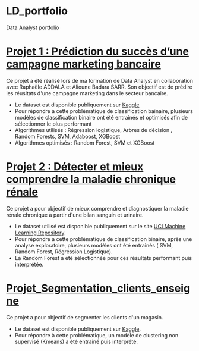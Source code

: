 # LD_portfolio
Data Analyst portfolio

# [Projet 1 : Prédiction du succès d’une campagne marketing bancaire](https://github.com/LeanneDelaunay/Prediction_resultats_campagne_marketing) 

Ce projet a été réalisé lors de ma formation de Data Analyst en collaboration avec Raphaële ADDALA et Alioune Badara SARR.
Son objectif est de prédire les réusltats d'une campagne marketing dans le secteur bancaire.

* Le dataset est disponible publiquement sur [Kaggle](https://www.kaggle.com/janiobachmann/bank-marketing-dataset)
* Pour répondre à cette problématique de classification bainaire, plusieurs modèles de classification binaire ont été entrainés et optimisés afin de sélectionner le plus performant 
* Algorithmes utilisés : Régression logistique, Arbres de décision , Random Forests, SVM, Adaboost, XGBoost
* Algorithmes optimisés : Random Forest, SVM et XGBoost


# [Projet 2 : Détecter et mieux comprendre la maladie chronique rénale](https://github.com/LeanneDelaunay/Projet_Maladie_renale_chronique)

Ce projet a pour objectif de mieux comprendre et diagnostiquer la maladie rénale chronique à partir d'une bilan sanguin et urinaire.

* Le dataset utilisé est disponible publiquement sur le site [UCI Machine Learning Repository](https://archive.ics.uci.edu/dataset/336/chronic+kidney+disease).
* Pour répondre à cette problématique de classification binaire, après une analyse exploratoire, plusieurs modèles ont été entrainés ( SVM, Random Forest, Régression Logistique).
* La Random Forest a été sélectionnée pour ces résultats performant puis interprétée.

# [Projet_Segmentation_clients_enseigne](https://github.com/LeanneDelaunay/Projet_Segmentation_clients_enseigne)

Ce projet a pour objectif de segmenter les clients d'un magasin.

* Le dataset est disponible publiquement sur [Kaggle](https://www.kaggle.com/datasets/imakash3011/customer-personality-analysis).
* Pour répondre à cette problématique, un modèle de clustering non supervisé (Kmeans) a été entrainé puis interprété.
